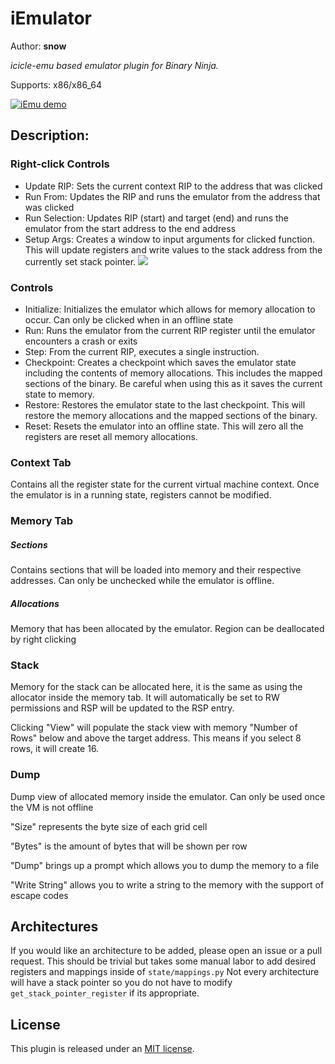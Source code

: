 # iEmulator
Author: **snow**

_icicle-emu based emulator plugin for Binary Ninja._


Supports: x86/x86_64

[![iEmu demo](https://i.imgur.com/clACzcr.png)](https://i.imgur.com/llLSA7g.mp4)

## Description:

### Right-click Controls
- Update RIP: Sets the current context RIP to the address that was clicked
- Run From: Updates the RIP and runs the emulator from the address that was clicked
- Run Selection: Updates RIP (start) and target (end) and runs the emulator from the start address to the end address
- Setup Args: Creates a window to input arguments for clicked function. This will update registers and write values to the stack address from the currently set stack pointer.
![](https://i.imgur.com/ElUPm3Q.png)

### Controls
- Initialize: Initializes the emulator which allows for memory allocation to occur. Can only be clicked when in an offline state
- Run: Runs the emulator from the current RIP register until the emulator encounters a crash or exits
- Step: From the current RIP, executes a single instruction.
- Checkpoint: Creates a checkpoint which saves the emulator state including the contents of memory allocations. This includes the mapped sections of the binary. Be careful when using this as it saves the current state to memory.
- Restore: Restores the emulator state to the last checkpoint. This will restore the memory allocations and the mapped sections of the binary.
- Reset: Resets the emulator into an offline state. This will zero all the registers are reset all memory allocations.

### Context Tab
Contains all the register state for the current virtual machine context.
Once the emulator is in a running state, registers cannot be modified.

### Memory Tab

##### Sections
Contains sections that will be loaded into memory and their respective addresses. Can only be unchecked while the emulator is offline.

##### Allocations
Memory that has been allocated by the emulator. Region can be deallocated by right clicking

### Stack
Memory for the stack can be allocated here, it is the same as using the allocator inside the memory tab. It will automatically be set to RW permissions and RSP will be updated to the RSP entry.

Clicking "View" will populate the stack view with memory "Number of Rows" below and above the target address. This means if you select 8 rows, it will create 16.

### Dump
Dump view of allocated memory inside the emulator. Can only be used once the VM is not offline

"Size" represents the byte size of each grid cell

"Bytes" is the amount of bytes that will be shown per row

"Dump" brings up a prompt which allows you to dump the memory to a file

"Write String" allows you to write a string to the memory with the support of escape codes

## Architectures
If you would like an architecture to be added, please open an issue or a pull request.
This should be trivial but takes some manual labor to add desired registers and mappings inside of `state/mappings.py`
Not every architecture will have a stack pointer so you do not have to modify `get_stack_pointer_register` if its appropriate.

## License

This plugin is released under an [MIT license](./license).
